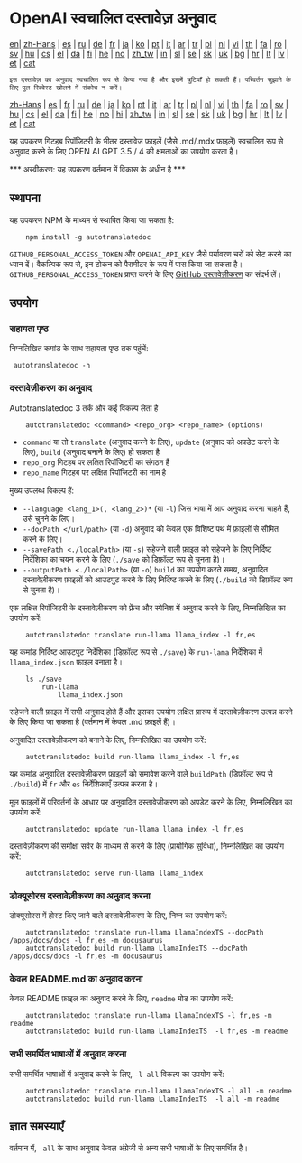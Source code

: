 
# OpenAI स्वचालित दस्तावेज़ अनुवाद

[en](../README.md)| [zh-Hans](/i18n/README_zh-Hans.md) | [es](/i18n/README_es.md) | [ru](/i18n/README_ru.md) | [de](/i18n/README_de.md) | [fr](/i18n/README_fr.md) | [ja](/i18n/README_ja.md) | [ko](/i18n/README_ko.md) | [pt](/i18n/README_pt.md) | [it](/i18n/README_it.md) | [ar](/i18n/README_ar.md) | [tr](/i18n/README_tr.md) | [pl](/i18n/README_pl.md) | [nl](/i18n/README_nl.md) | [vi](/i18n/README_vi.md) | [th](/i18n/README_th.md) | [fa](/i18n/README_fa.md) | [ro](/i18n/README_ro.md) | [sv](/i18n/README_sv.md) | [hu](/i18n/README_hu.md) | [cs](/i18n/README_cs.md) | [el](/i18n/README_el.md) | [da](/i18n/README_da.md) | [fi](/i18n/README_fi.md) | [he](/i18n/README_he.md) | [no](/i18n/README_no.md) | [zh_tw](/i18n/README_zh_tw.md) | [in](/i18n/README_in.md) | [sl](/i18n/README_sl.md) | [se](/i18n/README_se.md) | [sk](/i18n/README_sk.md) | [uk](/i18n/README_uk.md) | [bg](/i18n/README_bg.md) | [hr](/i18n/README_hr.md) | [lt](/i18n/README_lt.md) | [lv](/i18n/README_lv.md) | [et](/i18n/README_et.md) | [cat](/i18n/README_cat.md) 

```इस दस्तावेज़ का अनुवाद स्वचालित रूप से किया गया है और इसमें त्रुटियाँ हो सकती हैं। परिवर्तन सुझाने के लिए पुल रिक्वेस्ट खोलने में संकोच न करें।```


 [zh-Hans](/i18n/README_zh-Hans.md) | [es](/i18n/README_es.md) |  [fr](/i18n/README_es.md) | [ru](/i18n/README_ru.md) | [de](/i18n/README_de.md) | [ja](/i18n/README_ja.md) | [ko](/i18n/README_ko.md) | [pt](/i18n/README_pt.md) | [it](/i18n/README_it.md) | [ar](/i18n/README_ar.md) | [tr](/i18n/README_tr.md) | [pl](/i18n/README_pl.md) | [nl](/i18n/README_nl.md) | [vi](/i18n/README_vi.md) | [th](/i18n/README_th.md) | [fa](/i18n/README_fa.md) | [ro](/i18n/README_ro.md) | [sv](/i18n/README_sv.md) | [hu](/i18n/README_hu.md) | [cs](/i18n/README_cs.md) | [el](/i18n/README_el.md) | [da](/i18n/README_da.md) | [fi](/i18n/README_fi.md) | [he](/i18n/README_he.md) | [no](/i18n/README_no.md) | [hi](/i18n/README_hi.md) | [zh_tw](/i18n/README_zh_tw.md) | [in](/i18n/README_in.md) | [sl](/i18n/README_sl.md) | [se](/i18n/README_se.md) | [sk](/i18n/README_sk.md) | [uk](/i18n/README_uk.md) | [bg](/i18n/README_bg.md) | [hr](/i18n/README_hr.md) | [lt](/i18n/README_lt.md) | [lv](/i18n/README_lv.md) | [et](/i18n/README_et.md) | [cat](/i18n/README_cat.md) 

यह उपकरण गिटहब रिपॉजिटरी के भीतर दस्तावेज़ फ़ाइलें (जैसे .md/.mdx फ़ाइलें) स्वचालित रूप से अनुवाद करने के लिए OPEN AI GPT 3.5 / 4 की क्षमताओं का उपयोग करता है।

*** अस्वीकरण: यह उपकरण वर्तमान में विकास के अधीन है ***

## स्थापना

यह उपकरण NPM के माध्यम से स्थापित किया जा सकता है:

```
    npm install -g autotranslatedoc
```

`GITHUB_PERSONAL_ACCESS_TOKEN` और `OPENAI_API_KEY` जैसे पर्यावरण चरों को सेट करने का ध्यान दें। वैकल्पिक रूप से, इन टोकन को पैरामीटर के रूप में पास किया जा सकता है। `GITHUB_PERSONAL_ACCESS_TOKEN` प्राप्त करने के लिए [GitHub दस्तावेज़ीकरण](https://docs.github.com/en/github/authenticating-to-github/creating-a-personal-access-token) का संदर्भ लें।
## उपयोग


### सहायता पृष्ठ
निम्नलिखित कमांड के साथ सहायता पृष्ठ तक पहुंचें:
```
 autotranslatedoc -h
```
### दस्तावेज़ीकरण का अनुवाद

Autotranslatedoc 3 तर्क और कई विकल्प लेता है

```
    autotranslatedoc <command> <repo_org> <repo_name> (options)
```

- ```command``` या तो ```translate``` (अनुवाद करने के लिए), ```update``` (अनुवाद को अपडेट करने के लिए), ```build``` (अनुवाद बनाने के लिए) हो सकता है
- ```repo_org``` गिटहब पर लक्षित रिपॉजिटरी का संगठन है
- ```repo_name``` गिटहब पर लक्षित रिपॉजिटरी का नाम है

मुख्य उपलब्ध विकल्प हैं:

- ```--language <lang_1>(, <lang_2>)*``` (या ```-l```) जिस भाषा में आप अनुवाद करना चाहते हैं, उसे चुनने के लिए।
- ```--docPath </url/path>``` (या ```-d```) अनुवाद को केवल एक विशिष्ट पथ में फ़ाइलों से सीमित करने के लिए।
- ```--savePath <./localPath>``` (या ```-s```) सहेजने वाली फ़ाइल को सहेजने के लिए निर्दिष्ट निर्देशिका का चयन करने के लिए (```./save``` को डिफ़ॉल्ट रूप से चुनता है)।
- ```--outputPath <./localPath>``` (या ```-o```) ```build``` का उपयोग करते समय, अनुवादित दस्तावेज़ीकरण फ़ाइलों को आउटपुट करने के लिए निर्दिष्ट करने के लिए (```./build``` को डिफ़ॉल्ट रूप से चुनता है)।

एक लक्षित रिपॉजिटरी के दस्तावेज़ीकरण को फ़्रेंच और स्पेनिश में अनुवाद करने के लिए, निम्नलिखित का उपयोग करें:
```
    autotranslatedoc translate run-llama llama_index -l fr,es
```

यह कमांड निर्दिष्ट आउटपुट निर्देशिका (डिफ़ॉल्ट रूप से ```./save```) के ```run-lama``` निर्देशिका में ```llama_index.json``` फ़ाइल बनाता है।
```
    ls ./save
        run-llama
            llama_index.json 
```
सहेजने वाली फ़ाइल में सभी अनुवाद होते हैं और इसका उपयोग लक्षित प्रारूप में दस्तावेज़ीकरण उत्पन्न करने के लिए किया जा सकता है (वर्तमान में केवल .md फ़ाइलें हैं)।

अनुवादित दस्तावेज़ीकरण को बनाने के लिए, निम्नलिखित का उपयोग करें:

```
    autotranslatedoc build run-llama llama_index -l fr,es
```

यह कमांड अनुवादित दस्तावेज़ीकरण फ़ाइलों को समावेश करने वाले ```buildPath``` (डिफ़ॉल्ट रूप से ```./build```) में ```fr``` और ```es``` निर्देशिकाएँ उत्पन्न करता है।

मूल फ़ाइलों में परिवर्तनों के आधार पर अनुवादित दस्तावेज़ीकरण को अपडेट करने के लिए, निम्नलिखित का उपयोग करें:

```
    autotranslatedoc update run-llama llama_index -l fr,es
```

दस्तावेज़ीकरण की समीक्षा सर्वर के माध्यम से करने के लिए (प्रायोगिक सुविधा), निम्नलिखित का उपयोग करें:
```
    autotranslatedoc serve run-llama llama_index
```
### डोक्यूसोरस दस्तावेज़ीकरण का अनुवाद करना

डोक्यूसोरस में होस्ट किए जाने वाले दस्तावेज़ीकरण के लिए, निम्न का उपयोग करें:

```
    autotranslatedoc translate run-llama LlamaIndexTS --docPath /apps/docs/docs -l fr,es -m docusaurus
    autotranslatedoc build run-llama LlamaIndexTS --docPath /apps/docs/docs -l fr,es -m docusaurus
```
### केवल README.md का अनुवाद करना

केवल README फ़ाइल का अनुवाद करने के लिए, `readme` मोड का उपयोग करें:

```
    autotranslatedoc translate run-llama LlamaIndexTS -l fr,es -m readme
    autotranslatedoc build run-llama LlamaIndexTS  -l fr,es -m readme
```
### सभी समर्थित भाषाओं में अनुवाद करना

सभी समर्थित भाषाओं में अनुवाद करने के लिए, `-l all` विकल्प का उपयोग करें:

```
    autotranslatedoc translate run-llama LlamaIndexTS -l all -m readme
    autotranslatedoc build run-llama LlamaIndexTS  -l all -m readme
```
## ज्ञात समस्याएँ

वर्तमान में, `-all` के साथ अनुवाद केवल अंग्रेजी से अन्य सभी भाषाओं के लिए समर्थित है।
